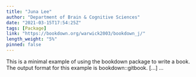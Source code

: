 ```yaml
---
title: "Juna Lee"
author: "Department of Brain & Cognitive Sciences"
date: "2021-03-15T17:54:25Z"
tags: [Package]
link: "https://bookdown.org/warwick2003/bookdown_j/"
length_weight: "5%"
pinned: false
---
```


This is a minimal example of using the bookdown package to write a book. The output format for this example is bookdown::gitbook. [...]  ...
